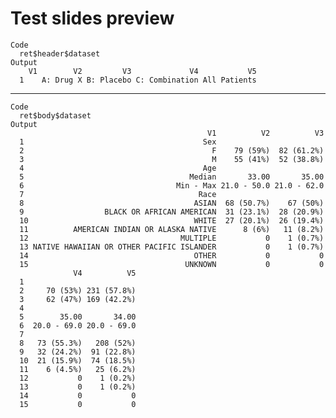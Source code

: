 # Test slides preview

    Code
      ret$header$dataset
    Output
        V1        V2         V3             V4           V5
      1    A: Drug X B: Placebo C: Combination All Patients

---

    Code
      ret$body$dataset
    Output
                                                V1          V2          V3
      1                                        Sex                        
      2                                          F    79 (59%)  82 (61.2%)
      3                                          M    55 (41%)  52 (38.8%)
      4                                        Age                        
      5                                     Median       33.00       35.00
      6                                  Min - Max 21.0 - 50.0 21.0 - 62.0
      7                                       Race                        
      8                                      ASIAN  68 (50.7%)    67 (50%)
      9                  BLACK OR AFRICAN AMERICAN  31 (23.1%)  28 (20.9%)
      10                                     WHITE  27 (20.1%)  26 (19.4%)
      11          AMERICAN INDIAN OR ALASKA NATIVE      8 (6%)   11 (8.2%)
      12                                  MULTIPLE           0    1 (0.7%)
      13 NATIVE HAWAIIAN OR OTHER PACIFIC ISLANDER           0    1 (0.7%)
      14                                     OTHER           0           0
      15                                   UNKNOWN           0           0
                  V4          V5
      1                         
      2     70 (53%) 231 (57.8%)
      3     62 (47%) 169 (42.2%)
      4                         
      5        35.00       34.00
      6  20.0 - 69.0 20.0 - 69.0
      7                         
      8   73 (55.3%)   208 (52%)
      9   32 (24.2%)  91 (22.8%)
      10  21 (15.9%)  74 (18.5%)
      11    6 (4.5%)   25 (6.2%)
      12           0    1 (0.2%)
      13           0    1 (0.2%)
      14           0           0
      15           0           0


